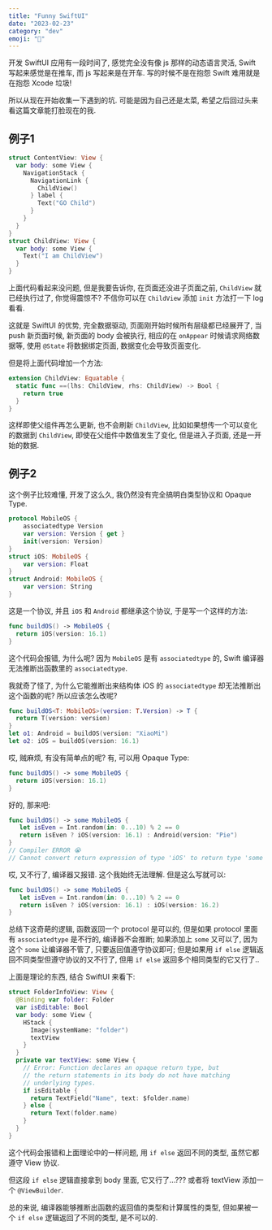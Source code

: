 ```yaml
---
title: "Funny SwiftUI"
date: "2023-02-23"
category: "dev"
emoji: "🤣"
---
```


开发 SwiftUI 应用有一段时间了, 感觉完全没有像 js 那样的动态语言灵活, Swift 写起来感觉是在推车, 而 js 写起来是在开车. 写的时候不是在抱怨 Swift 难用就是在抱怨 Xcode 垃圾!

所以从现在开始收集一下遇到的坑. 可能是因为自己还是太菜, 希望之后回过头来看这篇文章能打脸现在的我.

## 例子1

```swift
struct ContentView: View {
  var body: some View {
    NavigationStack {
      NavigationLink {
        ChildView()
      } label {
        Text("GO Child")
      }
    }
  }
}
struct ChildView: View {
  var body: some View {
    Text("I am ChildView")
  }
}
```

上面代码看起来没问题, 但是我要告诉你, 在页面还没进子页面之前, `ChildView` 就已经执行过了, 你觉得震惊不? 不信你可以在 `ChildView` 添加 `init` 方法打一下 log 看看.

这就是 SwiftUI 的优势, 完全数据驱动, 页面刚开始时候所有层级都已经展开了, 当 push 新页面时候, 新页面的 body 会被执行, 相应的在 `onAppear` 时候请求网络数据等, 使用 `@State` 将数据绑定页面, 数据变化会导致页面变化.

但是将上面代码增加一个方法:

```swift
extension ChildView: Equatable {
  static func ==(lhs: ChildView, rhs: ChildView) -> Bool {
    return true
  }
}
```

这样即使父组件再怎么更新, 也不会刷新 `ChildView`, 比如如果想传一个可以变化的数据到 `ChildView`, 即使在父组件中数值发生了变化, 但是进入子页面, 还是一开始的数据.


## 例子2

这个例子比较难懂, 开发了这么久, 我仍然没有完全搞明白类型协议和 Opaque Type.

```swift
protocol MobileOS {
    associatedtype Version
    var version: Version { get }
    init(version: Version)
}
struct iOS: MobileOS {
    var version: Float
}
struct Android: MobileOS {
    var version: String
}
```

这是一个协议, 并且 `iOS` 和 `Android` 都继承这个协议, 于是写一个这样的方法:

```swift
func buildOS() -> MobileOS {
  return iOS(version: 16.1)
}
```

这个代码会报错, 为什么呢? 因为 `MobileOS` 是有 `associatedtype` 的, Swift 编译器无法推断出函数里的 `associatedtype`.

我就奇了怪了, 为什么它能推断出来结构体 iOS 的 `associatedtype` 却无法推断出这个函数的呢? 所以应该怎么改呢?

```swift
func buildOS<T: MobileOS>(version: T.Version) -> T {
  return T(version: version)
}
let o1: Android = buildOS(version: "XiaoMi")
let o2: iOS = buildOS(version: 16.1)
```

哎, 贼麻烦, 有没有简单点的呢? 有, 可以用 Opaque Type:

```swift
func buildOS() -> some MobileOS {
  return iOS(version: 16.1)
}
```

好的, 那来吧:

```swift
func buildOS() -> some MobileOS {
   let isEven = Int.random(in: 0...10) % 2 == 0
   return isEven ? iOS(version: 16.1) : Android(version: "Pie")
}
// Compiler ERROR 😭
// Cannot convert return expression of type 'iOS' to return type 'some MobileOS'
```

哎, 又不行了, 编译器又报错. 这个我始终无法理解. 但是这么写就可以:

```swift
func buildOS() -> some MobileOS {
   let isEven = Int.random(in: 0...10) % 2 == 0
   return isEven ? iOS(version: 16.1) : iOS(version: 16.2)
}
```

总结下这奇葩的逻辑, 函数返回一个 protocol 是可以的, 但是如果 protocol 里面有 `associatedtype` 是不行的, 编译器不会推断;
如果添加上 `some` 又可以了, 因为这个 `some` 让编译器不管了, 只要返回值遵守协议即可; 但是如果用 `if else` 逻辑返回不同类型但遵守协议的又不行了, 但用 `if else` 返回多个相同类型的它又行了..


上面是理论的东西, 结合 SwiftUI 来看下:

```swift
struct FolderInfoView: View {
  @Binding var folder: Folder
  var isEditable: Bool
  var body: some View {
    HStack {
      Image(systemName: "folder")
      textView
    }
  }
  private var textView: some View {
    // Error: Function declares an opaque return type, but
    // the return statements in its body do not have matching
    // underlying types.
    if isEditable {
      return TextField("Name", text: $folder.name)
    } else {
      return Text(folder.name)
    }
  }
}
```

这个代码会报错和上面理论中的一样问题, 用 `if else` 返回不同的类型, 虽然它都遵守 View 协议.

但这段 `if else` 逻辑直接拿到 body 里面, 它又行了...??? 或者将 textView 添加一个 `@ViewBuilder`.

总的来说, 编译器能够推断出函数的返回值的类型和计算属性的类型, 但如果被一个 `if else` 逻辑返回了不同的类型, 是不可以的.

